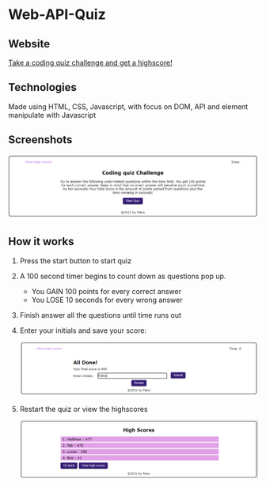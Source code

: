 # Web-API-Quiz

## Website

[Take a coding quiz challenge and get a highscore!](https://fchoi1.github.io/Web-API-Quiz/)

## Technologies

Made using HTML, CSS, Javascript, with focus on DOM, API and element manipulate with Javascript

## Screenshots

<img src="./assets/images/start-readme.png" width="600">

## How it works

1. Press the start button to start quiz

2. A 100 second timer begins to count down as questions pop up.

    * You GAIN 100 points for every correct answer
    * You LOSE 10 seconds for every wrong answer

3. Finish answer all the questions until time runs out

4. Enter your initials and save your score:

    ![](./assets/images/quiz-end-readme.png)

5. Restart the quiz or view the highscores

    ![](./assets/images/highscores-readme.PNG)
